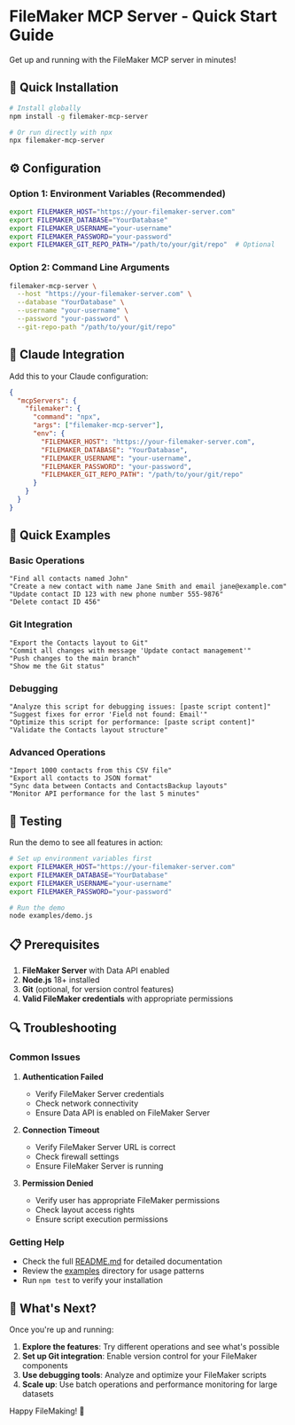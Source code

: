 # FileMaker MCP Server - Quick Start Guide

Get up and running with the FileMaker MCP server in minutes!

## 🚀 Quick Installation

```bash
# Install globally
npm install -g filemaker-mcp-server

# Or run directly with npx
npx filemaker-mcp-server
```

## ⚙️ Configuration

### Option 1: Environment Variables (Recommended)
```bash
export FILEMAKER_HOST="https://your-filemaker-server.com"
export FILEMAKER_DATABASE="YourDatabase"
export FILEMAKER_USERNAME="your-username"
export FILEMAKER_PASSWORD="your-password"
export FILEMAKER_GIT_REPO_PATH="/path/to/your/git/repo"  # Optional
```

### Option 2: Command Line Arguments
```bash
filemaker-mcp-server \
  --host "https://your-filemaker-server.com" \
  --database "YourDatabase" \
  --username "your-username" \
  --password "your-password" \
  --git-repo-path "/path/to/your/git/repo"
```

## 🔧 Claude Integration

Add this to your Claude configuration:

```json
{
  "mcpServers": {
    "filemaker": {
      "command": "npx",
      "args": ["filemaker-mcp-server"],
      "env": {
        "FILEMAKER_HOST": "https://your-filemaker-server.com",
        "FILEMAKER_DATABASE": "YourDatabase",
        "FILEMAKER_USERNAME": "your-username",
        "FILEMAKER_PASSWORD": "your-password",
        "FILEMAKER_GIT_REPO_PATH": "/path/to/your/git/repo"
      }
    }
  }
}
```

## 🎯 Quick Examples

### Basic Operations
```
"Find all contacts named John"
"Create a new contact with name Jane Smith and email jane@example.com"
"Update contact ID 123 with new phone number 555-9876"
"Delete contact ID 456"
```

### Git Integration
```
"Export the Contacts layout to Git"
"Commit all changes with message 'Update contact management'"
"Push changes to the main branch"
"Show me the Git status"
```

### Debugging
```
"Analyze this script for debugging issues: [paste script content]"
"Suggest fixes for error 'Field not found: Email'"
"Optimize this script for performance: [paste script content]"
"Validate the Contacts layout structure"
```

### Advanced Operations
```
"Import 1000 contacts from this CSV file"
"Export all contacts to JSON format"
"Sync data between Contacts and ContactsBackup layouts"
"Monitor API performance for the last 5 minutes"
```

## 🧪 Testing

Run the demo to see all features in action:

```bash
# Set up environment variables first
export FILEMAKER_HOST="https://your-filemaker-server.com"
export FILEMAKER_DATABASE="YourDatabase"
export FILEMAKER_USERNAME="your-username"
export FILEMAKER_PASSWORD="your-password"

# Run the demo
node examples/demo.js
```

## 📋 Prerequisites

1. **FileMaker Server** with Data API enabled
2. **Node.js** 18+ installed
3. **Git** (optional, for version control features)
4. **Valid FileMaker credentials** with appropriate permissions

## 🔍 Troubleshooting

### Common Issues

1. **Authentication Failed**
   - Verify FileMaker Server credentials
   - Check network connectivity
   - Ensure Data API is enabled on FileMaker Server

2. **Connection Timeout**
   - Verify FileMaker Server URL is correct
   - Check firewall settings
   - Ensure FileMaker Server is running

3. **Permission Denied**
   - Verify user has appropriate FileMaker permissions
   - Check layout access rights
   - Ensure script execution permissions

### Getting Help

- Check the full [README.md](README.md) for detailed documentation
- Review the [examples](examples/) directory for usage patterns
- Run `npm test` to verify your installation

## 🎉 What's Next?

Once you're up and running:

1. **Explore the features**: Try different operations and see what's possible
2. **Set up Git integration**: Enable version control for your FileMaker components
3. **Use debugging tools**: Analyze and optimize your FileMaker scripts
4. **Scale up**: Use batch operations and performance monitoring for large datasets

Happy FileMaking! 🚀 